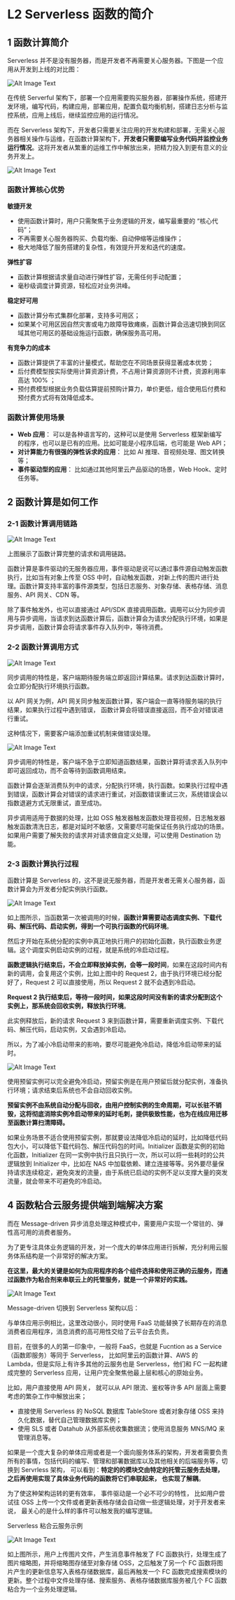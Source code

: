 # **L2 Serverless 函数的简介**

## **1 函数计算简介**

Serverless 并不是没有服务器，而是开发者不再需要关心服务器。下图是一个应用从开发到上线的对比图：

![Alt Image Text](../images/chap4_2_1.png "Body image") 

在传统 Serverful 架构下，部署一个应用需要购买服务器，部署操作系统，搭建开发环境，编写代码，构建应用，部署应用，配置负载均衡机制，搭建日志分析与监控系统，应用上线后，继续监控应用的运行情况。

而在 Serverless 架构下，开发者只需要关注应用的开发构建和部署，无需关心服务器相关操作与运维，在函数计算架构下，**开发者只需要编写业务代码并监控业务运行情况**。这将开发者从繁重的运维工作中解放出来，把精力投入到更有意义的业务开发上。

![Alt Image Text](../images/chap4_2_2.png "Body image") 

### **函数计算核心优势**

**敏捷开发**

* 使用函数计算时，用户只需聚焦于业务逻辑的开发，编写最重要的 “核心代码”；
* 不再需要关心服务器购买、负载均衡、自动伸缩等运维操作；
* 极大地降低了服务搭建的复杂性，有效提升开发和迭代的速度。

**弹性扩容**

* 函数计算根据请求量自动进行弹性扩容，无需任何手动配置；
* 毫秒级调度计算资源，轻松应对业务洪峰。

**稳定好可用**

* 函数计算分布式集群化部署，支持多可用区；
* 如果某个可用区因自然灾害或电力故障导致瘫痪，函数计算会迅速切换到同区域其他可用区的基础设施运行函数，确保服务高可用。

**有竞争力的成本**

* 函数计算提供了丰富的计量模式，帮助您在不同场景获得显著成本优势；
* 后付费模型按实际使用计算资源计费，不占用计算资源则不计费，资源利用率高达 100% ；
* 预付费模型根据业务负载估算提前预购计算力，单价更低，组合使用后付费和预付费方式将有效降低成本。

### **函数计算使用场景**


* **Web 应用**： 可以是各种语言写的，这种可以是使用 Serverless 框架新编写的程序，也可以是已有的应用。比如可能是小程序后端，也可能是 Web API；
* **对计算能力有很强的弹性诉求的应用**： 比如 AI 推理、音视频处理、图文转换等；
* **事件驱动型的应用**： 比如通过其他阿里云产品驱动的场景，Web Hook、定时任务等。

## **2 函数计算是如何工作**

### **2-1 函数计算调用链路**

![Alt Image Text](../images/chap4_2_3.png "Body image") 

上图展示了函数计算完整的请求和调用链路。

函数计算是事件驱动的无服务器应用，事件驱动是说可以通过事件源自动触发函数执行，比如当有对象上传至 OSS 中时，自动触发函数，对新上传的图片进行处理。函数计算支持丰富的事件源类型，包括日志服务、对象存储、表格存储、消息服务、API 网关、CDN 等。

除了事件触发外，也可以直接通过 API/SDK 直接调用函数。调用可以分为同步调用与异步调用，当请求到达函数计算后，函数计算会为请求分配执行环境，如果是异步调用，函数计算会将请求事件存入队列中，等待消费。

### **2-2 函数计算调用方式**

![Alt Image Text](../images/chap4_2_4.png "Body image") 

同步调用的特性是，客户端期待服务端立即返回计算结果。请求到达函数计算时，会立即分配执行环境执行函数。

以 API 网关为例，API 网关同步触发函数计算，客户端会一直等待服务端的执行结果，如果执行过程中遇到错误， 函数计算会将错误直接返回，而不会对错误进行重试。

这种情况下，需要客户端添加重试机制来做错误处理。


![Alt Image Text](../images/chap4_2_5.png "Body image") 


异步调用的特性是，客户端不急于立即知道函数结果，函数计算将请求丢入队列中即可返回成功，而不会等待到函数调用结束。

函数计算会逐渐消费队列中的请求，分配执行环境，执行函数。如果执行过程中遇到错误，函数计算会对错误的请求进行重试，对函数错误重试三次，系统错误会以指数退避方式无限重试，直至成功。

异步调用适用于数据的处理，比如 OSS 触发器触发函数处理音视频，日志触发器触发函数清洗日志，都是对延时不敏感，又需要尽可能保证任务执行成功的场景。如果用户需要了解失败的请求并对请求做自定义处理，可以使用 Destination 功能。

### **2-3 函数计算执行过程**

函数计算是 Serverless 的，这不是说无服务器，而是开发者无需关心服务器，函数计算会为开发者分配实例执行函数。

![Alt Image Text](../images/chap4_2_6.png "Body image") 


如上图所示，当函数第一次被调用的时候，**函数计算需要动态调度实例、下载代码、解压代码、启动实例，得到一个可执行函数的代码环境**。

然后才开始在系统分配的实例中真正地执行用户的初始化函数，执行函数业务逻辑。这个调度实例启动实例的过程，就是系统的冷启动过程。

**函数逻辑执行结束后，不会立即释放掉实例，会等一段时间**，如果在这段时间内有新的调用，会复用这个实例，比如上图中的 Request 2，由于执行环境已经分配好了，Request 2 可以直接使用，所以 Request 2 就不会遇到冷启动。

**Request 2 执行结束后，等待一段时间，如果这段时间没有新的请求分配到这个实例上，那系统会回收实例，释放执行环境**。

此实例释放后，新的请求 Request 3 来到函数计算，需要重新调度实例、下载代码、解压代码，启动实例，又会遇到冷启动。

所以，为了减小冷启动带来的影响，要尽可能避免冷启动，降低冷启动带来的延时。

![Alt Image Text](../images/chap4_2_7.png "Body image") 

使用预留实例可以完全避免冷启动，预留实例是在用户预留后就分配实例，准备执行环境；请求结束后系统也不会自动回收实例。

**预留实例不由系统自动分配与回收，由用户控制实例的生命周期，可以长驻不销毁，这将彻底消除实例冷启动带来的延时毛刺，提供极致性能，也为在线应用迁移至函数计算扫清障碍。**

如果业务场景不适合使用预留实例，那就要设法降低冷启动的延时，比如降低代码包大小，可以降低下载代码包、解压代码包的时间。Initializer 函数是实例的初始化函数，Initializer 在同一实例中执行且只执行一次，所以可以将一些耗时的公共逻辑放到 Initializer 中，比如在 NAS 中加载依赖、建立连接等等。另外要尽量保持请求连续稳定，避免突发的流量，由于系统已启动的实例不足以支撑大量的突发流量，就会带来不可避免的冷启动。

## **4 函数粘合云服务提供端到端解决方案**


而在 Message-driven 异步消息处理这种模式中，需要用户实现一个常驻的、弹性高可用的消费者服务。

为了更专注具体业务逻辑的开发，对一个庞大的单体应用进行拆解，充分利用云服务体系结构是一个非常好的解决方案。

**在这里，最大的关键是如何为应用程序的各个组件选择和使用正确的云服务，而通过函数作为粘合剂来串联云上的托管服务，就是一个非常好的实践。**


![Alt Image Text](../images/chap4_2_8.png "Body image") 

Message-driven 切换到 Serverless 架构以后：

与单体应用示例相比，这里改动很小，同时使用 FaaS 功能替换了长期存在的消息消费者应用程序，消息消费的高可用性交给了云平台去负责。

目前，在很多的人的第一印象中，一般将 FaaS，也就是 Fucntion as a Service（函数即服务）等同于 Serverless， 比如阿里云的函数计算、AWS 的 Lambda，但是实际上有许多其他的云服务也是 Serverless，他们和 FC 一起构建成完整的 Serverless 应用，让用户完全聚焦他最上层和核心的原始业务。

比如，用户直接使用 API 网关， 就可以从 API 限流、鉴权等许多 API 层面上需要考虑的繁杂工作中解放出来；

* 直接使用 Serverless 的 NoSQL 数据库 TableStore 或者对象存储 OSS 来持久化数据，替代自己管理数据库实例；
* 使用 SLS 或者 Datahub 从外部系统收集数据流；使用消息服务 MNS/MQ 来管理消息等。

如果是一个庞大复杂的单体应用或者是一个面向服务体系的架构，开发者需要负责所有的事情，包括代码的编写、管理和部署数据库以及其他相关的后端服务等，切换到 Servrless 架构， 可以看到：**特定的的模块交由特定的托管云服务去处理， 之后再使用实现了具体业务代码的函数将它们串联起来， 也实现了解耦**。 

为了使这种架构运转的更有效率， 事件驱动是一个必不可少的特性， 比如用户尝试往 OSS 上传一个文件或者更新表格存储会自动做一些逻辑处理，对于开发者来说， 最关心的是什么样的事件可以触发我的编写逻辑。

Serverless 粘合云服务示例

![Alt Image Text](../images/chap4_2_9.png "Body image") 


如上图所示，用户上传图片文件，产生消息事件触发了 FC 函数执行，处理生成了图片缩略图，并将缩略图存储至对象存储 OSS，之后触发了另一个 FC 函数将图片产生的更新信息写入表格存储数据库，最后再触发一个 FC 函数完成搜索模块的更新。整个过程中文件处理存储、搜索服务、表格存储数据库服务被几个 FC 函数粘合为一个业务处理逻辑。


